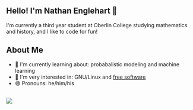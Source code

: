 ## Hello! I'm Nathan Englehart 👋
I'm currently a third year student at Oberlin College studying mathematics and history, and I like to code for fun!

## About Me
- 🌱 I'm currently learning about: probabalistic modeling and machine learning
- 📝 I'm very interested in: GNU/Linux and [free software](https://www.gnu.org/philosophy/free-sw.html)
- 😄 Pronouns: he/him/his

<!--
**nathanenglehart/nathanenglehart** is a ✨ _special_ ✨ repository because its `README.md` (this file) appears on your GitHub profile.

Here are some ideas to get you started:

- 🔭 I’m currently working on ...
- 🌱 I’m currently learning ...
- 👯 I’m looking to collaborate on ...
- 🤔 I’m looking for help with ...
- 💬 Ask me about ...
- 📫 How to reach me: ...
- 😄 Pronouns: ...
- ⚡ Fun fact: ...
- 📘 I'm currenly reading: [Red Mars](https://en.wikipedia.org/wiki/Mars_trilogy#Red_Mars_%E2%80%93_Colonization) by Kim Stanley Robinson

-->
<br>
<img src="https://github-readme-stats.vercel.app/api?username=nathanenglehart&&show_icons=true&title_color=ffffff&icon_color=bb2acf&text_color=daf7dc&bg_color=151515"></img>
